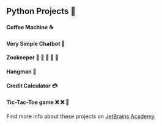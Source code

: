 ## Python Projects :snake:
#### Coffee Machine :coffee:
#### Very Simple Chatbot :robot:
#### Zookeeper :gorilla: :lion: :tiger: :elephant: :bear: 
#### Hangman :bust_in_silhouette:	
#### Credit Calculator :credit_card:
#### Tic-Tac-Toe game :x: :x: :red_circle:

Find more info about these projects on [JetBrains Academy](https://www.jetbrains.com/academy/).
